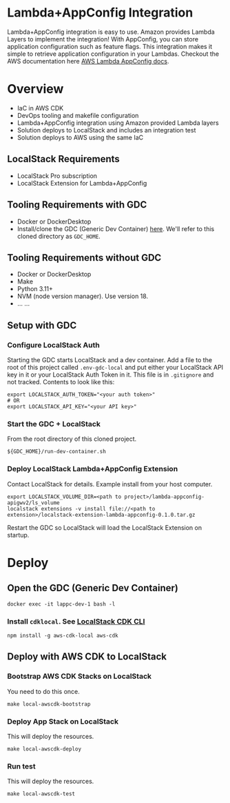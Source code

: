 # Lambda+AppConfig Integration
Lambda+AppConfig integration is easy to use. Amazon provides Lambda Layers to implement the integration! 
With AppConfig, you can store application configuration such as feature flags.
This integration makes it simple to retrieve application configuration in your Lambdas.
Checkout the AWS documentation here [AWS Lambda AppConfig docs](https://docs.aws.amazon.com/appconfig/latest/userguide/appconfig-integration-lambda-extensions.html).

# Overview
- IaC in AWS CDK
- DevOps tooling and makefile configuration
- Lambda+AppConfig integration using Amazon provided Lambda layers
- Solution deploys to LocalStack and includes an integration test
- Solution deploys to AWS using the same IaC

## LocalStack Requirements
- LocalStack Pro subscription
- LocalStack Extension for Lambda+AppConfig

## Tooling Requirements with GDC
- Docker or DockerDesktop
- Install/clone the GDC (Generic Dev Container) [here](https://github.com/devxpod/GDC). We'll refer to this cloned directory as `GDC_HOME`.

## Tooling Requirements without GDC
- Docker or DockerDesktop
- Make
- Python 3.11+
- NVM (node version manager). Use version 18.
- ... ...


## Setup with GDC
### Configure LocalStack Auth
Starting the GDC starts LocalStack and a dev container.
Add a file to the root of this project called `.env-gdc-local` and put either your LocalStack API key in it
or your LocalStack Auth Token in it. This file is in `.gitignore` and not tracked.
Contents to look like this:
```shell
export LOCALSTACK_AUTH_TOKEN="<your auth token>"
# OR
export LOCALSTACK_API_KEY="<your API key>"
```

### Start the GDC + LocalStack
From the root directory of this cloned project.
```shell
${GDC_HOME}/run-dev-container.sh
```

### Deploy LocalStack Lambda+AppConfig Extension
Contact LocalStack for details.
Example install from your host computer.
```shell
export LOCALSTACK_VOLUME_DIR=<path to project>/lambda-appconfig-apigwv2/ls_volume
localstack extensions -v install file://<path to extension>/localstack-extension-lambda-appconfig-0.1.0.tar.gz
```
Restart the GDC so LocalStack will load the LocalStack Extension on startup.

# Deploy
## Open the GDC (Generic Dev Container)
```shell
docker exec -it lappc-dev-1 bash -l
```

### Install `cdklocal`. See [LocalStack CDK CLI](https://docs.localstack.cloud/user-guide/integrations/aws-cdk/)

```shell
npm install -g aws-cdk-local aws-cdk
```

## Deploy with AWS CDK to LocalStack

### Bootstrap AWS CDK Stacks on LocalStack

You need to do this once.

```shell
make local-awscdk-bootstrap
```

### Deploy App Stack on LocalStack

This will deploy the resources.

```shell
make local-awscdk-deploy
```

### Run test
This will deploy the resources.

```shell
make local-awscdk-test
```

